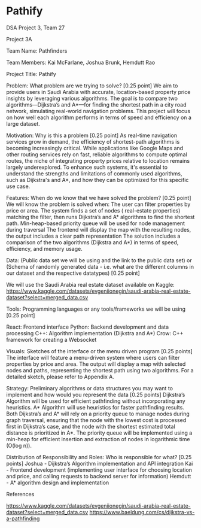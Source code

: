 # Pathify
DSA Project 3, Team 27

Project 3A

Team Name:
Pathfinders


Team Members:
Kai McFarlane, Joshua Brunk, Hemdutt Rao


Project Title: 
Pathify

Problem: What problem are we trying to solve? [0.25 point]
We aim to provide users in Saudi Arabia with accurate, location-based property price insights by leveraging various algorithms. The goal is to compare two algorithms—Dijkstra’s and A*—for finding the shortest path in a city road network, simulating real-world navigation problems. This project will focus on how well each algorithm performs in terms of speed and efficiency on a large dataset. 

Motivation: Why is this a problem [0.25 point]
As real-time navigation services grow in demand, the efficiency of shortest-path algorithms is becoming increasingly critical. While applications like Google Maps and other routing services rely on fast, reliable algorithms to compute optimal routes, the niche of integrating property prices relative to location remains largely underexplored. To enhance such systems, it's essential to understand the strengths and limitations of commonly used algorithms, such as Dijkstra's and A*, and how they can be optimized for this specific use case.

Features: When do we know that we have solved the problem? [0.25 point]
We will know the problem is solved when:
The user can filter properties by price or area.
The system finds a set of nodes ( real-estate properties) matching the filter, then runs Dijkstra’s and A* algorithms to find the shortest path.
Min-heap-based priority queue will be used for node management during traversal
The frontend will display the map with the resulting nodes, the output includes a clear path representation
The solution includes a comparison of the two algorithms (Dijkstra and A*) in terms of speed, efficiency, and memory usage.

Data: (Public data set we will be using and the link to the public data set) or (Schema of randomly generated data - i.e. what are the different columns in our dataset and the 
respective datatypes) [0.25 point]

We will use the Saudi Arabia real estate dataset available on Kaggle:
https://www.kaggle.com/datasets/evgeniionegin/saudi-arabia-real-estate-dataset?select=merged_data.csv
	
Tools: Programming languages or any tools/frameworks we will be using [0.25 point]

React: Frontend interface
Python: Backend development and data processing
C++: Algorithm implementation (Dijkstra and A*)
Crow: C++ framework for creating a Websocket 
	
Visuals: Sketches of the interface or the menu driven program [0.25 points] 
The interface will feature a menu-driven system where users can filter properties by price and area. The output will display a map with selected nodes and paths, representing the shortest path using two algorithms. For a detailed sketch, please refer to Appendix A. 
	
Strategy: Preliminary algorithms or data structures you may want to implement and how would you represent the data [0.25 points]
Dijkstra’s Algorithm will be used for efficient pathfinding without incorporating any heuristics.
A* Algorithm will use heuristics for faster pathfinding results.
Both Dijkstra’s and A* will rely on a priority queue to manage nodes during graph traversal, ensuring that the node with the lowest cost is processed first in Dijkstra’s case, and the node with the shortest estimated total distance is prioritized in A*.
The priority queue will be implemented using a min-heap for efficient insertion and extraction of nodes in logarithmic time (O(log n)).

Distribution of Responsibility and Roles: Who is responsible for what? [0.25 points]
Joshua - Dijkstra’s Algorithm implementation and API integration
Kai - Frontend development (implementing user interface for choosing location and price, and calling requests to backend server for information)
Hemdutt - A* algorithm design and implementation



References 

https://www.kaggle.com/datasets/evgeniionegin/saudi-arabia-real-estate-dataset?select=merged_data.csv
https://www.baeldung.com/cs/dijkstra-vs-a-pathfinding

